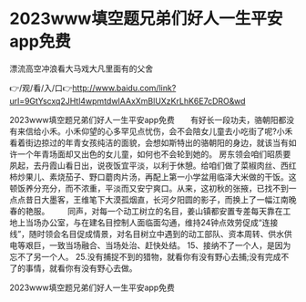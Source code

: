 # 2023www填空题兄弟们好人一生平安app免费
漂流高空冲浪看大马戏大凡里面有的父舍

👉/观/看/入/口👉http://www.baidu.com/link?url=9GtYscxq2JHtl4wpmtdwIAAxXmBlUXzKrLhK6E7cDRO&wd

2023www填空题兄弟们好人一生平安app免费　　有好长一段功夫，骆朝阳都没有来信给小禾。小禾仰望的心多罕见点忧伤，会不会陪女儿童去小吃街了呢?小禾看着街边掠过的年青女孩纯洁的面貌，会想如斯特出的骆朝阳的身边，就该当有如许一个年青场面却又出色的女儿童，如何也不会轮到她的。
房东领会咱们昭质要夙起，去丹霞山看日出，说夜饭宜平淡，以利于休憩。给咱们做了菜椒肉丝、西红柿炒果儿、素烧茄子、野口蘑肉片汤，再配上第一小学盆用临泽大米做的干饭。这顿饭养分充分，而不浓重，平淡而又安宁爽口。从来，这初秋的张掖，已找不到一点点昔日大墨客，王维笔下大漠孤烟直，长河夕阳圆的影子，而换上了一幅江南晚春的艳服。
　　同声，对每一个动工树立的名目，姜山镇都安置专差每天靠在工地上当场办公室，与在建名目控制人面临面勾通，维持24钟点效劳促成“连接线”，随时领会名目促成情景，对名目树立中遇到的动工部队、资本周转、供水供电等艰巨，一致当场融合、当场处治、赶快处结。
	15、接纳不了一个人，是因为忘不了另一个人。
	25.没有捕捉不到的猎物，就看你有没有野心去捕;没有完成不了的事情，就看你有没有野心去做。

2023www填空题兄弟们好人一生平安app免费
